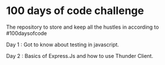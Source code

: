 <h1>100 days of code challenge</h1>

The repository to store and keep all the hustles in according to #100daysofcode

<p>Day 1 : Got to know about testing in javascript.</p>
<p>Day 2 : Basics of Express.Js and how to use Thunder Client.</p>
